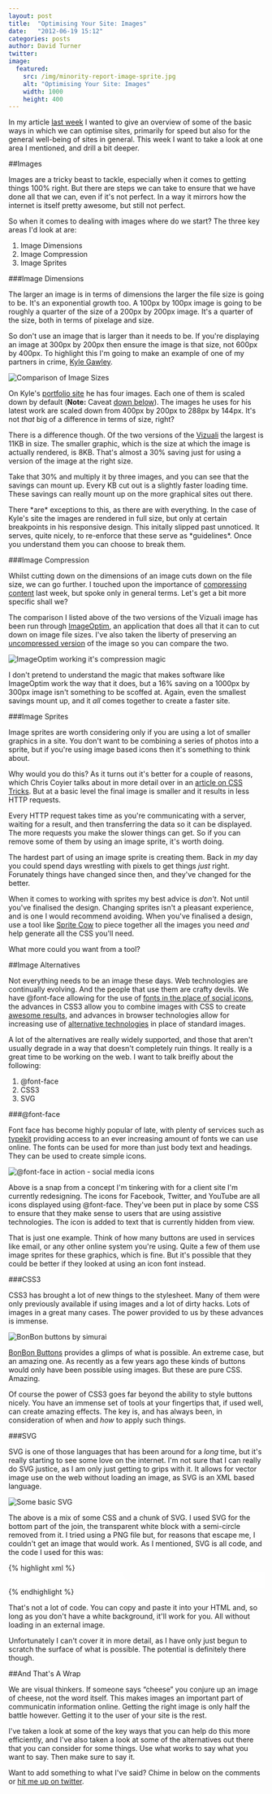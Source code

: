 ```yaml
---
layout: post
title:  "Optimising Your Site: Images"
date:   "2012-06-19 15:12"
categories: posts
author: David Turner
twitter:
image:
  featured:
    src: /img/minority-report-image-sprite.jpg
    alt: "Optimising Your Site: Images"
    width: 1000
    height: 400
---
```

In my article [last week][1] I wanted to give an overview of some of the basic ways in which we can optimise sites, primarily for speed but also for the general well-being of sites in general. This week I want to take a look at one area I mentioned, and drill a bit deeper.

##Images

Images are a tricky beast to tackle, especially when it comes to getting things 100% right. But there are steps we can take to ensure that we have done all that we can, even if it's not perfect. In a way it mirrors how the internet is itself pretty awesome, but still not perfect.

So when it comes to dealing with images where do we start? The three key areas I'd look at are:

1. Image Dimensions
2. Image Compression
3. Image Sprites

###Image Dimensions

The larger an image is in terms of dimensions the larger the file size is going to be. It's an exponential growth too. A 100px by 100px image is going to be roughly a quarter of the size of a 200px by 200px image. It's a quarter of the size, both in terms of pixelage and size.

So don't use an image that is larger than it needs to be. If you're displaying an image at 300px by 200px then ensure the image is that size, not 600px by 400px. To highlight this I'm going to make an example of one of my partners in crime, [Kyle Gawley][].

![Comparison of Image Sizes][i2]

On Kyle's [portfolio site][2] he has four images. Each one of them is scaled down by default (**Note:** Caveat [down below](#caveat)). The images he uses for his latest work are scaled down from 400px by 200px to 288px by 144px. It's not *that* big of a difference in terms of size, right?

There is a difference though. Of the two versions of the [Vizuali][] the largest is 11KB in size. The smaller graphic, which is the size at which the image is actually rendered, is 8KB. That's almost a 30% saving just for using a version of the image at the right size.

Take that 30% and multiply it by three images, and you can see that the savings can mount up. Every KB cut out is a slightly faster loading time. These savings can really mount up on the more graphical sites out there.

<p id="caveat" markdown="1">There *are* exceptions to this, as there are with everything. In the case of Kyle's site the images are rendered in full size, but only at certain breakpoints in his responsive design. This initally slipped past unnoticed. It serves, quite nicely, to re-enforce that these serve as *guidelines*. Once you understand them you can choose to break them.</p>

###Image Compression

Whilst cutting down on the dimensions of an image cuts down on the file size, we can go further. I touched upon the importance of [compressing content][3] last week, but spoke only in general terms. Let's get a bit more specific shall we?

The comparison I listed above of the two versions of the Vizuali image has been run through [ImageOptim][], an application that does all that it can to cut down on image file sizes. I've also taken the liberty of preserving an [uncompressed version][4] of the image so you can compare the two.

![ImageOptim working it's compression magic][i3]

I don't pretend to understand the magic that makes software like ImageOptim work the way that it does, but a 16% saving on a 1000px by 300px image isn't something to be scoffed at. Again, even the smallest savings mount up, and it *all* comes together to create a faster site.

###Image Sprites

Image sprites are worth considering only if you are using a lot of smaller graphics in a site. You don't want to be combining a series of photos into a sprite, but if you're using image based icons then it's something to think about.

Why would you do this? As it turns out it's better for a couple of reasons, which Chris Coyier talks about in more detail over in an [article on CSS Tricks][5]. But at a basic level the final image is smaller and it results in less HTTP requests.

Every HTTP request takes time as you're communicating with a server, waiting for a result, and then transferring the data so it can be displayed. The more requests you make the slower things can get. So if you can remove some of them by using an image sprite, it's worth doing.

The hardest part of using an image sprite is creating them. Back in *my* day you could spend days wrestling with pixels to get things *just* right. Forunately things have changed since then, and they've changed for the better.

When it comes to working with sprites my best advice is *don't*. Not until you've finalised the design. Changing sprites isn't a pleasant experience, and is one I would recommend avoiding. When you've finalised a design, use a tool like [Sprite Cow][] to piece together all the images you need *and* help generate all the CSS you'll need.

What more could you want from a tool?

##Image Alternatives

Not everything needs to be an image these days. Web technologies are continually evolving. And the people that use them are crafty devils. We have @font-face allowing for the use of [fonts in the place of social icons][6], the advances in CSS3 allow you to combine images with CSS to create [awesome results][7], and advances in browser technologies allow for increasing use of [alternative technologies][8] in place of standard images.

A lot of the alternatives are really widely supported, and those that aren't usually degrade in a way that doesn't completely ruin things. It really is a great time to be working on the web. I want to talk breifly about the following:

1. @font-face
2. CSS3
3. SVG

###@font-face

Font face has become highly popular of late, with plenty of services such as [typekit][] providing access to an ever increasing amount of fonts we can use online. The fonts can be used for more than just body text and headings. They can be used to create simple icons.

![@font-face in action - social media icons][i4]

Above is a snap from a concept I'm tinkering with for a client site I'm currently redesigning. The icons for Facebook, Twitter, and YouTube are all icons displayed using @font-face. They've been put in place by some CSS to ensure that they make sense to users that are using assistive technologies. The icon is added to text that is currently hidden from view.

That is just one example. Think of how many buttons are used in services like email, or any other online system you're using. Quite a few of them use image sprites for these graphics, which is fine. But it's possible that they could be better if they looked at using an icon font instead.

###CSS3

CSS3 has brought a lot of new things to the stylesheet. Many of them were only previously available if using images and a lot of dirty hacks. Lots of images in a great many cases. The power provided to us by these advances is immense.

![BonBon buttons by simurai][i5]

[BonBon Buttons][] provides a glimps of what is possible. An extreme case, but an amazing one. As recently as a few years ago these kinds of buttons would only have been possible using images. But these are pure CSS. Amazing.

Of course the power of CSS3 goes far beyond the ability to style buttons nicely. You have an immense set of tools at your fingertips that, if used well, can create amazing effects. The key is, and has always been, in consideration of when and *how* to apply such things.

###SVG

SVG is one of those languages that has been around for a *long* time, but it's really starting to see some love on the internet. I'm not sure that I can really do SVG justice, as I am only just getting to grips with it. It allows for vector image use on the web without loading an image, as SVG is an XML based language.

![Some basic SVG][i6]

The above is a mix of some CSS and a chunk of SVG. I used SVG for the bottom part of the join, the transparent white block with a semi-circle removed from it. I tried using a PNG file but, for reasons that escape me, I couldn't get an image that would work. As I mentioned, SVG is all code, and the code I used for this was:

{% highlight xml %}
<svg version="1.1" id="Layer_1" xmlns="http://www.w3.org/2000/svg" xmlns:xlink="http://www.w3.org/1999/xlink" x="0px" y="0px" width="1000px" height="60px" viewBox="0 0 1000 60" style="enable-background:new 0 0 1000 60;" xml:space="preserve">
  <path style="opacity:0.6;fill:#fff;" d="M553.501,0c-4.749,25.543-27.137,44.889-54.057,44.889
    	c-26.919,0-49.307-19.346-54.056-44.889H0v60h1000V0H553.501z"/>
</svg>
{% endhighlight %}

That's not a lot of code. You can copy and paste it into your HTML and, so long as you don't have a white background, it'll work for you. All without loading in an external image.

Unfortunately I can't cover it in more detail, as I have only just begun to scratch the surface of what is possible. The potential is definitely there though.

##And That's A Wrap

We are visual thinkers. If someone says “cheese” you conjure up an image of cheese, not the word itself. This makes images an important part of communicatin information online. Getting the right image is only half the battle however. Getting it to the user of your site is the rest.

I've taken a look at some of the key ways that you can help do this more efficiently, and I've also taken a look at some of the alternatives out there that you can consider for some things. Use what works to say what you want to say. Then make sure to say it.

Want to add something to what I've said? Chime in below on the comments or [hit me up on twitter][9].

[0]: /optimising-your-site-images/
[1]: /optimising-your-site-the-basics/
[2]: http://kylegawley.com
[3]: /optimising-your-site-the-basics/#compress-content
[4]: /img/vizuali-comparison-uncompressed.jpg
[5]: http://css-tricks.com/css-sprites/
[6]: http://fontfabric.com/social-media-icons-pack/
[7]: http://duckbox.net/tests/jonnyMenu.php
[8]: http://www.alistapart.com/issues/299
[9]: https://twitter.com/intent/tweet?original_referer=&source=Optimising+Your+Site%3A+Images&text=@HerrWulf&url=https://davidturner.name/journal/optimising-your-site-images

[Kyle Gawley]: http://twitter.com/kylegawley
[Vizuali]: http://vizua.li
[ImageOptim]: http://imageoptim.com/
[Sprite Cow]: http://www.spritecow.com/
[typekit]: https://typekit.com/
[BonBon Buttons]: http://simurai.com/archive/2010/09/02/bonbon-buttons/

[i2]: /img/vizuali-comparison.jpg
[i3]: /img/image-optim-compression.jpg
[i4]: /img/social-icons-font-face.jpg
[i5]: /img/css3-buttons.jpg
[i6]: /img/some-basic-svg.jpg